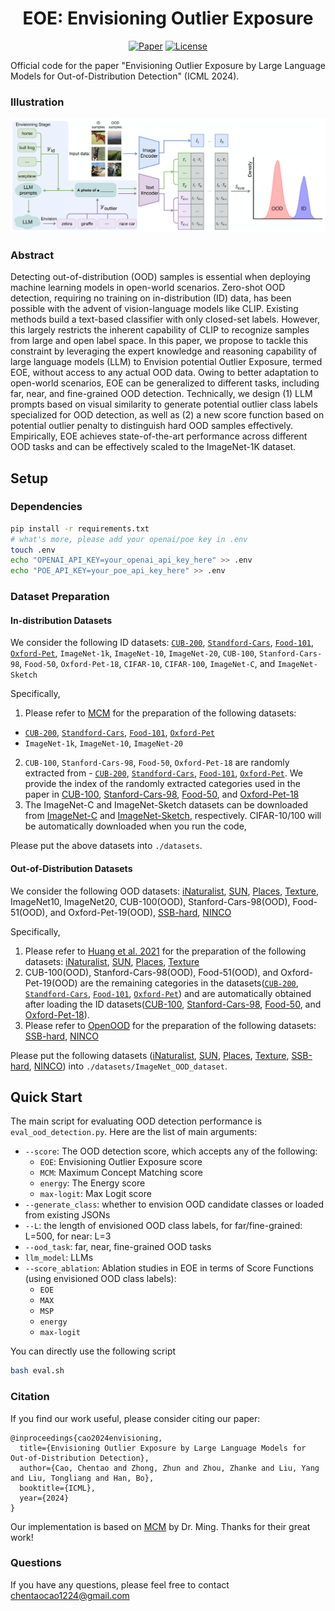 <h1 align="center">EOE: Envisioning Outlier Exposure</h1>
<p align="center">
    <a href="https://arxiv.org/pdf/2406.00806"><img src="https://img.shields.io/badge/arXiv-2406.00806-b31b1b.svg" alt="Paper"></a>
    <a href="https://openreview.net/pdf?id=xZO7SmM12y"> <img alt="License" src="https://img.shields.io/static/v1?label=Pub&message=ICML%2724&color=blue"> </a>
</p>

Official code for the paper "Envisioning Outlier Exposure by Large Language Models for Out-of-Distribution Detection" (ICML 2024).

### Illustration
![](img/framework.png)

### Abstract
Detecting out-of-distribution (OOD) samples is essential when deploying machine learning models in open-world scenarios. Zero-shot OOD detection, requiring no training on in-distribution (ID) data, has been possible with the advent of vision-language models like CLIP. Existing methods build a text-based classifier with only closed-set labels. However, this largely restricts the inherent capability of CLIP to recognize samples from large and open label space. In this paper, we propose to tackle this constraint by leveraging the expert knowledge and reasoning capability of large language models (LLM) to Envision potential Outlier Exposure, termed EOE, without access to any actual OOD data. Owing to better adaptation to open-world scenarios, EOE can be generalized to different tasks, including far, near, and fine-grained OOD detection. Technically, we design (1) LLM prompts based on visual similarity to generate potential outlier class labels specialized for OOD detection, as well as (2) a new score function based on potential outlier penalty to distinguish hard OOD samples effectively. Empirically, EOE achieves state-of-the-art performance across different OOD tasks and can be effectively scaled to the ImageNet-1K dataset.

## Setup
### Dependencies
```bash
pip install -r requirements.txt
# what's more, please add your openai/poe key in .env
touch .env
echo "OPENAI_API_KEY=your_openai_api_key_here" >> .env
echo "POE_API_KEY=your_poe_api_key_here" >> .env
```

### Dataset Preparation
#### In-distribution Datasets
We consider the following ID datasets: [`CUB-200`](http://www.vision.caltech.edu/datasets/cub_200_2011/), [`Standford-Cars`](http://ai.stanford.edu/~jkrause/cars/car_dataset.html), [`Food-101`](https://data.vision.ee.ethz.ch/cvl/datasets_extra/food-101/), [`Oxford-Pet`](https://www.robots.ox.ac.uk/~vgg/data/pets/), `ImageNet-1k`, `ImageNet-10`, `ImageNet-20`, `CUB-100`, `Stanford-Cars-98`, `Food-50`, `Oxford-Pet-18`, `CIFAR-10`, `CIFAR-100`, `ImageNet-C`, and `ImageNet-Sketch`

Specifically,
1. Please refer to [MCM](https://github.com/deeplearning-wisc/MCM/#In-distribution-Datasets) for the preparation of the following datasets:
- [`CUB-200`](http://www.vision.caltech.edu/datasets/cub_200_2011/), [`Standford-Cars`](http://ai.stanford.edu/~jkrause/cars/car_dataset.html), [`Food-101`](https://data.vision.ee.ethz.ch/cvl/datasets_extra/food-101/), [`Oxford-Pet`](https://www.robots.ox.ac.uk/~vgg/data/pets/)
- `ImageNet-1k`, `ImageNet-10`, `ImageNet-20`
2. `CUB-100`, `Stanford-Cars-98`, `Food-50`, `Oxford-Pet-18` are randomly extracted from - [`CUB-200`](http://www.vision.caltech.edu/datasets/cub_200_2011/), [`Standford-Cars`](http://ai.stanford.edu/~jkrause/cars/car_dataset.html), [`Food-101`](https://data.vision.ee.ethz.ch/cvl/datasets_extra/food-101/), [`Oxford-Pet`](https://www.robots.ox.ac.uk/~vgg/data/pets/). We provide the index of the randomly extracted categories used in the paper in [CUB-100](data/CUB-100/selected_100_classes.pkl), [Stanford-Cars-98](data/Stanford-Cars-98/selected_98_classes.pkl), [Food-50](data/Food-50/selected_50_classes.pkl), and [Oxford-Pet-18](data/Oxford-Pet-18/selected_18_classes.pkl)
3. The ImageNet-C and ImageNet-Sketch datasets can be downloaded from [ImageNet-C](https://zenodo.org/records/2235448) and [ImageNet-Sketch](https://github.com/HaohanWang/ImageNet-Sketch), respectively. CIFAR-10/100 will be automatically downloaded when you run the code,

Please put the above datasets into `./datasets`.

#### Out-of-Distribution Datasets

We consider the following OOD datasets: [iNaturalist](https://arxiv.org/abs/1707.06642), [SUN](https://vision.princeton.edu/projects/2010/SUN/), [Places](https://arxiv.org/abs/1610.02055), [Texture](https://arxiv.org/abs/1311.3618), ImageNet10, ImageNet20, CUB-100(OOD), Stanford-Cars-98(OOD), Food-51(OOD), and Oxford-Pet-19(OOD), [SSB-hard](https://arxiv.org/pdf/2110.06207), [NINCO](https://arxiv.org/pdf/2306.00826)

Specifically,
1. Please refer to [Huang et al. 2021](https://github.com/deeplearning-wisc/large_scale_ood#out-of-distribution-dataset) for the preparation of the following datasets: [iNaturalist](https://arxiv.org/abs/1707.06642), [SUN](https://vision.princeton.edu/projects/2010/SUN/), [Places](https://arxiv.org/abs/1610.02055), [Texture](https://arxiv.org/abs/1311.3618)
2. CUB-100(OOD), Stanford-Cars-98(OOD), Food-51(OOD), and Oxford-Pet-19(OOD) are the remaining categories in the datasets([`CUB-200`](http://www.vision.caltech.edu/datasets/cub_200_2011/), [`Standford-Cars`](http://ai.stanford.edu/~jkrause/cars/car_dataset.html), [`Food-101`](https://data.vision.ee.ethz.ch/cvl/datasets_extra/food-101/), [`Oxford-Pet`](https://www.robots.ox.ac.uk/~vgg/data/pets/)) and are automatically obtained after loading the ID datasets([CUB-100](data/CUB-100/selected_100_classes.pkl), [Stanford-Cars-98](data/Stanford-Cars-98/selected_98_classes.pkl), [Food-50](data/Food-50/selected_50_classes.pkl), and [Oxford-Pet-18](data/Oxford-Pet-18/selected_18_classes.pkl)).
3. Please refer to [OpenOOD](https://github.com/Jingkang50/OpenOOD#data) for the preparation of the following datasets: [SSB-hard](https://arxiv.org/pdf/2110.06207), [NINCO](https://arxiv.org/pdf/2306.00826)

Please put the following datasets ([iNaturalist](https://arxiv.org/abs/1707.06642), [SUN](https://vision.princeton.edu/projects/2010/SUN/), [Places](https://arxiv.org/abs/1610.02055), [Texture](https://arxiv.org/abs/1311.3618), [SSB-hard](https://arxiv.org/pdf/2110.06207), [NINCO](https://arxiv.org/pdf/2306.00826)) into `./datasets/ImageNet_OOD_dataset`.


## Quick Start
The main script for evaluating OOD detection performance is `eval_ood_detection.py`. Here are the list of main arguments:

- `--score`: The OOD detection score, which accepts any of the following:
  - `EOE`: Envisioning Outlier Exposure score
  - `MCM`: Maximum Concept Matching score
  - `energy`: The Energy score
  - `max-logit`: Max Logit score
- `--generate_class`: whether to envision OOD candidate classes or loaded from existing JSONs
- `--L`: the length of envisioned OOD class labels, for far/fine-grained: L=500, for near: L=3
- `--ood_task`: far, near, fine-grained OOD tasks
- `llm_model`: LLMs
- `--score_ablation`: Ablation studies in EOE in terms of Score Functions (using envisioned OOD class labels):
  - `EOE`
  - `MAX`
  - `MSP`
  - `energy`
  - `max-logit`


You can directly use the following script
```sh
bash eval.sh
```



### Citation

If you find our work useful, please consider citing our paper:

```
@inproceedings{cao2024envisioning,
  title={Envisioning Outlier Exposure by Large Language Models for Out-of-Distribution Detection},
  author={Cao, Chentao and Zhong, Zhun and Zhou, Zhanke and Liu, Yang and Liu, Tongliang and Han, Bo},
  booktitle={ICML},
  year={2024}
}
```

Our implementation is based on [MCM](https://openreview.net/pdf?id=KnCS9390Va) by Dr. Ming. Thanks for their great work!


### Questions
If you have any questions, please feel free to contact chentaocao1224@gmail.com